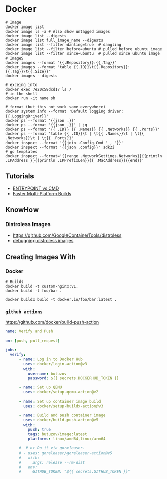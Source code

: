 <!-- menu: Docker -->
# Docker

```shell
# Image
docker image list
docker image ls -a # Also show untagged images
docker image list --digests
docker image list full_image_name --digests
docker image list --filter danling=true  # dangling
docker image list --filter before=ubuntu # pulled before ubuntu image
docker image list --filter since=ubuntu  # pulled since ubuntu image
# ImageS
docker images --format "{{.Repository}}:{{.Tag}}"
docker images --format "table {{.ID}}\t{{.Repository}}:{{.Tag}}\t{{.Size}}"
docker images --digests

# exceing into
docker exec 7e20c58dcd17 ls /
# in the shell
docker run -it name sh

# format (but this not work same everywhere)
docker system info --format 'Default logging driver: {{.LoggingDriver}}'
docker ps --format '{{json .}}'
docker ps --format '{{json .}}' | jq
docker ps --format '{{ .ID}} {{ .Names}} {{ .Networks}} {{ .Ports}}'
docker ps --format 'table {{ .ID}}\t | \t{{ .Names}}\t | \t{{ .Networks}}\t | \t{{ .Ports}}'
docker inspect --format '{{join .Config.Cmd " , "}}'
docker inspect --format '{{json .config}}' sdk2i
# go templates
docker inspect --format='{{range .NetworkSettings.Networks}}{{println .IPAddress }}{{println .IPPrefixLen}}{{ .MacAddress}}{{end}}'
```

## Tutorials

* [ENTRYPOINT vs CMD]()
* [Faster Multi-Platform Builds](https://www.docker.com/blog/faster-multi-platform-builds-dockerfile-cross-compilation-guide/)

## KnowHow

### Distroless Images

- https://github.com/GoogleContainerTools/distroless
- [debugging distroless images](https://edu.chainguard.dev/chainguard/chainguard-images/debugging-distroless-images/)

## Creating Images With

### Docker

```shell
# Builds
docker build -t custom-nginx:v1.
docker build -t foo/bar .

docker buildx build -t docker.io/foo/bar:latest .
```

### `github actions`

https://github.com/docker/build-push-action

```yaml
name: Verify and Push

on: [push, pull_request]

jobs:
  verify:
      - name: Log in to Docker Hub
        uses: docker/login-action@v3
        with:
          username: butuzov
          password: ${{ secrets.DOCKERHUB_TOKEN }}

      - name: Set up QEMU
        uses: docker/setup-qemu-action@v2

      - name: Set up container image build
        uses: docker/setup-buildx-action@v3

      - name: Build and push container image
        uses: docker/build-push-action@v5
        with:
          push: true
          tags: butuzov/image:latest
          platforms: linux/amd64,linux/arm64

      #  # or Do it via goreleaser.
      # - uses: goreleaser/goreleaser-action@v5
      #   with:
      #     args: release --rm-dist
      #   env:
      #     GITHUB_TOKEN: "${{ secrets.GITHUB_TOKEN }}"
```

